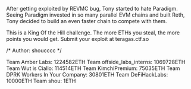 After getting exploited by REVMC bug, Tony started to hate Paradigm. Seeing Paradigm invested in so many parallel EVM chains and built Reth, Tony decided to build an even faster chain to compete with them.

This is a King Of the Hill challenge. The more ETHs you steal, the more points you would get. Submit your exploit at teragas.ctf.so

/* Author: shoucccc */

Team Amber Labs: 1224582ETH
Team offside_labs_interns: 1069728ETH
Team Wut is Ciallo: 114514ETH
Team KimchiPremium: 75035ETH
Team DPRK Workers In Your Company: 30801ETH
Team DeFiHackLabs: 10000ETH
Team shou: 1ETH
